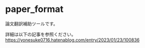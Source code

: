 # paper_format

論文翻訳補助ツールです。

詳細は以下の記事を参照ください。
https://yonesuke0716.hatenablog.com/entry/2023/01/23/100836